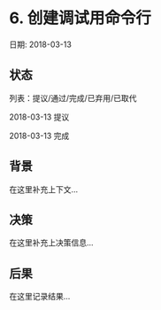 # 6. 创建调试用命令行

日期: 2018-03-13

## 状态

列表：提议/通过/完成/已弃用/已取代

2018-03-13 提议

2018-03-13 完成

## 背景

在这里补充上下文...

## 决策

在这里补充上决策信息...

## 后果

在这里记录结果...
